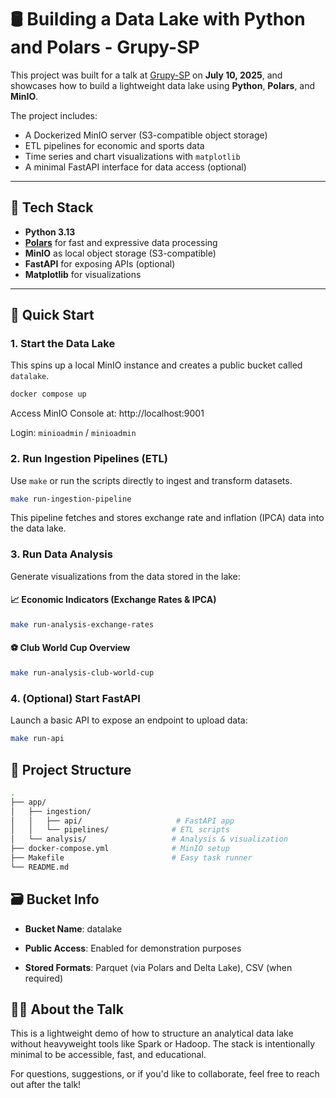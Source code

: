 # 🛢️ Building a Data Lake with Python and Polars - Grupy-SP

This project was built for a talk at [Grupy-SP](https://www.grupysp.org/) on **July 10, 2025**, and showcases how to build a lightweight data lake using **Python**, **Polars**, and **MinIO**.

The project includes:
- A Dockerized MinIO server (S3-compatible object storage)
- ETL pipelines for economic and sports data
- Time series and chart visualizations with `matplotlib`
- A minimal FastAPI interface for data access (optional)

---

## 🧱 Tech Stack

- **Python 3.13**
- **[Polars](https://pola.rs/)** for fast and expressive data processing
- **MinIO** as local object storage (S3-compatible)
- **FastAPI** for exposing APIs (optional)
- **Matplotlib** for visualizations

---

## 🚀 Quick Start

### 1. Start the Data Lake

This spins up a local MinIO instance and creates a public bucket called `datalake`.

```bash
docker compose up
```

Access MinIO Console at: http://localhost:9001

Login: `minioadmin` / `minioadmin`

### 2. Run Ingestion Pipelines (ETL)

Use `make` or run the scripts directly to ingest and transform datasets.

```bash
make run-ingestion-pipeline
```

This pipeline fetches and stores exchange rate and inflation (IPCA) data into the data lake.

### 3. Run Data Analysis

Generate visualizations from the data stored in the lake:

#### 📈 Economic Indicators (Exchange Rates & IPCA)

```bash
make run-analysis-exchange-rates
```

#### ⚽ Club World Cup Overview

```bash
make run-analysis-club-world-cup
```

### 4. (Optional) Start FastAPI

Launch a basic API to expose an endpoint to upload data:

```bash
make run-api
```

## 📁 Project Structure

```bash
.
├── app/
│   ├── ingestion/
│   │   ├── api/                     # FastAPI app
│   │   └── pipelines/              # ETL scripts
│   └── analysis/                   # Analysis & visualization
├── docker-compose.yml              # MinIO setup
├── Makefile                        # Easy task runner
└── README.md
```

## 🗃️ Bucket Info

- **Bucket Name**: datalake

- **Public Access**: Enabled for demonstration purposes

- **Stored Formats**: Parquet (via Polars and Delta Lake), CSV (when required)

## 🙋‍♂️ About the Talk

This is a lightweight demo of how to structure an analytical data lake without heavyweight tools like Spark or Hadoop. The stack is intentionally minimal to be accessible, fast, and educational.

For questions, suggestions, or if you'd like to collaborate, feel free to reach out after the talk!
